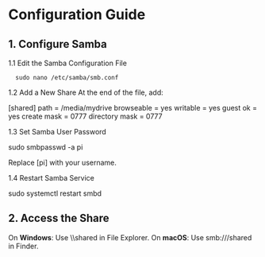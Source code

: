 # Configuration Guide

## 1. Configure Samba

1.1 Edit the Samba Configuration File
   
      sudo nano /etc/samba/smb.conf

1.2 Add a New Share
   At the end of the file, add:
   
   [shared]
   path = /media/mydrive
   browseable = yes
   writable = yes
   guest ok = yes
   create mask = 0777
   directory mask = 0777

1.3 Set Samba User Password

   sudo smbpasswd -a pi

Replace [pi] with your username.

1.4 Restart Samba Service

   sudo systemctl restart smbd

## 2. Access the Share

On **Windows**: Use \\<raspberrypi-ip>\shared in File Explorer.
On **macOS**: Use smb://<raspberrypi-ip>/shared in Finder.


